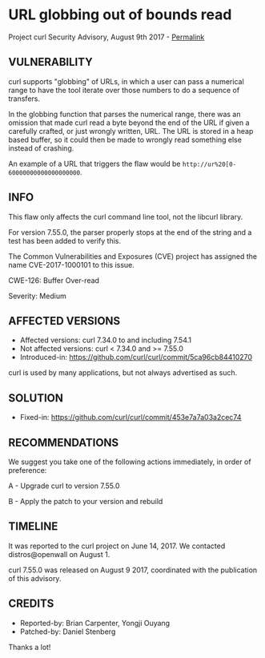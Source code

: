 URL globbing out of bounds read
===============================

Project curl Security Advisory, August 9th 2017 -
[Permalink](https://curl.se/docs/CVE-2017-1000101.html)

VULNERABILITY
-------------

curl supports "globbing" of URLs, in which a user can pass a numerical range
to have the tool iterate over those numbers to do a sequence of transfers.

In the globbing function that parses the numerical range, there was an
omission that made curl read a byte beyond the end of the URL if given a
carefully crafted, or just wrongly written, URL. The URL is stored in a heap
based buffer, so it could then be made to wrongly read something else instead
of crashing.

An example of a URL that triggers the flaw would be
`http://ur%20[0-60000000000000000000`.

INFO
----

This flaw only affects the curl command line tool, not the libcurl
library.

For version 7.55.0, the parser properly stops at the end of the string and a
test has been added to verify this.

The Common Vulnerabilities and Exposures (CVE) project has assigned the name
CVE-2017-1000101 to this issue.

CWE-126: Buffer Over-read

Severity: Medium

AFFECTED VERSIONS
-----------------

- Affected versions: curl 7.34.0 to and including 7.54.1
- Not affected versions: curl < 7.34.0 and >= 7.55.0
- Introduced-in: https://github.com/curl/curl/commit/5ca96cb84410270

curl is used by many applications, but not always advertised as such.

SOLUTION
------------

- Fixed-in: https://github.com/curl/curl/commit/453e7a7a03a2cec74

RECOMMENDATIONS
---------------

We suggest you take one of the following actions immediately, in order of
preference:

 A - Upgrade curl to version 7.55.0

 B - Apply the patch to your version and rebuild

TIMELINE
---------

It was reported to the curl project on June 14, 2017. We contacted
distros@openwall on August 1.

curl 7.55.0 was released on August 9 2017, coordinated with the publication of
this advisory.

CREDITS
-------

- Reported-by: Brian Carpenter, Yongji Ouyang
- Patched-by: Daniel Stenberg

Thanks a lot!
